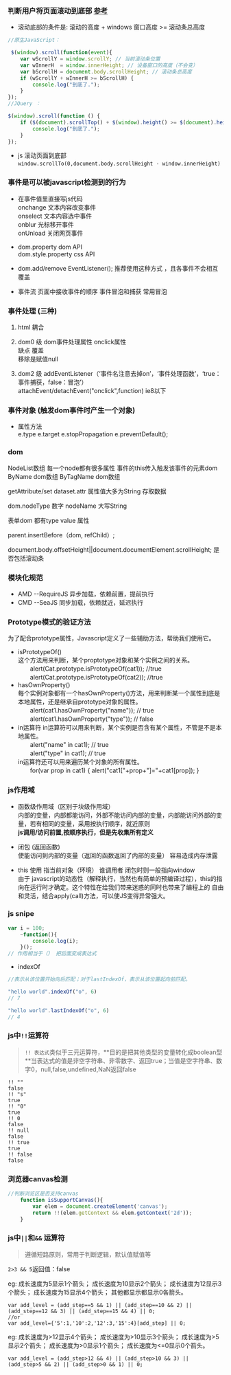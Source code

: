 ### 判断用户将页面滚动到底部 [参考](http://www.cnblogs.com/zxjwlh/p/6284330.html)
* 滚动底部的条件是: 滚动的高度 + windows 窗口高度 >= 滚动条总高度
```js
//原生JavaScript：

 $(window).scroll(function(event){  
    var wScrollY = window.scrollY; // 当前滚动条位置    
    var wInnerH  = window.innerHeight; // 设备窗口的高度（不会变）    
    var bScrollH = document.body.scrollHeight; // 滚动条总高度        
    if (wScrollY + wInnerH >= bScrollH) {            
        console.log("到底了.");
    }    
});
//JQuery ：

$(window).scroll(function () {
    if ($(document).scrollTop() + $(window).height() >= $(document).height()) {
        console.log("到底了.");
    }
});
```
* js 滚动页面到底部  
`window.scrollTo(0,document.body.scrollHeight - window.innerHeight)`
### 事件是可以被javascript检测到的行为
* 在事件值里直接写js代码  
onchange   文本内容改变事件  
onselect   文本内容选中事件  
onblur   光标移开事件  
onUnload   关闭网页事件  

* dom.property  dom API  
dom.style.property  css API  

* dom.add/remove EventListener();  推荐使用这种方式  ，且各事件不会相互覆盖

* 事件流  页面中接收事件的顺序  事件冒泡和捕获  常用冒泡

### 事件处理  (三种)
1. html  耦合
2. dom0 级
dom事件处理属性  onclick属性  
缺点 覆盖  
移除是赋值null  

3. dom2 级
 addEventListener（‘事件名注意去掉on’，‘事件处理函数’，‘true：事件捕获，false：冒泡’）  
 attachEvent/detachEvent("onclick",function)  ie8以下  


### 事件对象  (触发dom事件时产生一个对象)

* 属性方法  
  e.type  e.target  e.stopPropagation  e.preventDefault();


### dom
NodeList数组  每一个node都有很多属性  事件的this传入触发该事件的元素dom
ByName     dom数组
ByTagName  dom数组

getAttribute/set   dataset.attr    属性值大多为String  存取数据

dom.nodeType  数字  nodeName  大写String

表单dom 都有type value 属性

parent.insertBefore（dom, refChild）;

document.body.offsetHeight||document.documentElement.scrollHeight;   是否包括滚动条


### 模块化规范

* AMD --RequireJS     异步加载，依赖前置，提前执行     
* CMD --SeaJS      同步加载，依赖就近，延迟执行  

### Prototype模式的验证方法
为了配合prototype属性，Javascript定义了一些辅助方法，帮助我们使用它。  
* isPrototypeOf()  
这个方法用来判断，某个proptotype对象和某个实例之间的关系。  
　　alert(Cat.prototype.isPrototypeOf(cat1)); //true  
　　alert(Cat.prototype.isPrototypeOf(cat2)); //true  
* hasOwnProperty()  
每个实例对象都有一个hasOwnProperty()方法，用来判断某一个属性到底是本地属性，还是继承自prototype对象的属性。  
　　alert(cat1.hasOwnProperty("name")); // true  
　　alert(cat1.hasOwnProperty("type")); // false  
* in运算符
in运算符可以用来判断，某个实例是否含有某个属性，不管是不是本地属性。  
　　alert("name" in cat1); // true  
　　alert("type" in cat1); // true  
in运算符还可以用来遍历某个对象的所有属性。  
　　for(var prop in cat1) { alert("cat1["+prop+"]="+cat1[prop]); }

### js作用域  
* 函数级作用域（区别于块级作用域）  
内部的变量，内部都能访问，外部不能访问内部的变量，内部能访问外部的变量，若有相同的变量，采用按执行顺序，就近原则   
**js调用/访问前置,按顺序执行，但是先收集所有定义**  
* 闭包 (返回函数)  
使能访问到内部的变量（返回的函数返回了内部的变量） 容易造成内存泄露　　

* this 使用  指当前对象（环境） 谁调用者  闭包时则一般指向window  
由于 javascript的动态性（解释执行，当然也有简单的预编译过程），this的指向在运行时才确定。这个特性在给我们带来迷惑的同时也带来了编程上的 自由和灵活，结合apply(call)方法，可以使JS变得异常强大。
### js snipe
```js
var i = 100;
	~function(){
		console.log(i);
	}();
// 作用相当于（） 把后面变成表达式
```


* indexOf  

```javascript
//表示从该位置开始向后匹配；对于lastIndexOf，表示从该位置起向前匹配。

"hello world".indexOf("o", 6)
// 7

"hello world".lastIndexOf("o", 6)
// 4
```


### js中`!!`运算符
> `!! 表达式`类似于三元运算符，**目的是把其他类型的变量转化成boolean型	**当表达式的值是非空字符串、非零数字、返回true；当值是空字符串、数字0，null,false,undefined,NaN返回false
```
!! ""
false
!! "s"
true
!! "0"
true
!! 0
false
!! null
false
!! true
true
!! false
false
```

### 浏览器canvas检测
```javascript
//判断浏览区是否支持canvas
    function isSupportCanvas(){
        var elem = document.createElement('canvas');
        return !!(elem.getContext && elem.getContext('2d'));
    }
```
### js中`||`和`&&` 运算符
> 遵循短路原则，常用于判断逻辑，默认值赋值等
>
`2>3 && 5`返回值：false
>
eg:
成长速度为5显示1个箭头；
成长速度为10显示2个箭头；
成长速度为12显示3个箭头；
成长速度为15显示4个箭头；
其他都显示都显示0各箭头。
```
var add_level = (add_step==5 && 1) || (add_step==10 && 2) || (add_step==12 && 3) || (add_step==15 && 4) || 0;
//or
var add_level={'5':1,'10':2,'12':3,'15':4}[add_step] || 0;
```
eg:
成长速度为>12显示4个箭头；
成长速度为>10显示3个箭头；
成长速度为>5显示2个箭头；
成长速度为>0显示1个箭头；
成长速度为<=0显示0个箭头。
```
var add_level = (add_step>12 && 4) || (add_step>10 && 3) || (add_step>5 && 2) || (add_step>0 && 1) || 0;
```
